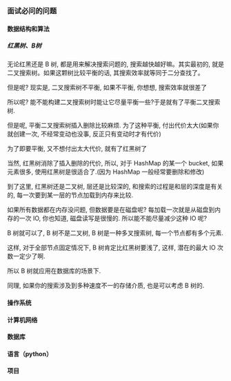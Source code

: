 ### 面试必问的问题



#### 数据结构和算法

##### 红黑树、B树

无论红黑还是 B 树, 都是用来解决搜索问题的, 搜索越快越好嘛。其实最初的, 就是二叉搜索树。如果这颗树比较平衡的话, 其搜索效率就等同于二分查找了。

但是呢? 现实是, 二叉搜索树不平衡, 如果不平衡, 你想想, 搜索效率就很差了

所以呢? 能不能构建二叉搜索树时能让它尽量平衡一些?于是就有了平衡二叉搜索树.

但是呢, 平衡二叉搜索树插入删除比较麻烦. 为了这种平衡, 付出代价太大(如果你就创建一次, 不经常变动也没事, 反正只有变动时才有代价)

为了即要平衡, 又不想付出太大代价, 就有了红黑树了

当然, 红黑树消除了插入删除的代价, 所以, 对于 HashMap 的某一个 bucket, 如果元素很多, 使用红黑树是很适合了.(因为 HashMap 一般经常要删除和修改)

到了这里, 红黑树还是二叉树, 层还是比较深的, 和搜索的过程是和层的深度是有关的, 每一次要到某一层的节点加载到内存来比较.

如果所有数据都在内存没问题, 但数据要是在磁盘呢? 每加载一次就是从磁盘到内存的一次 IO, 你也知道, 磁盘读写是很慢的. 所以能不能尽量减少这种 IO 呢?

B 树就可以了, B 树不是二叉树, B 树是一种多叉搜索树, 每一个节点都有多个元素.

这样, 对于全部节点固定情况下, B 树肯定比红黑树要浅了, 这样, 潜在的最大 IO 次数一定少了啊.

所以 B 树就应用在数据库的场景下.

同理, 如果你的搜索涉及到多种速度不一的存储介质, 也是可以考虑 B 树的.

#### 操作系统



#### 计算机网络



#### 数据库



#### 语言（python）



#### 项目

